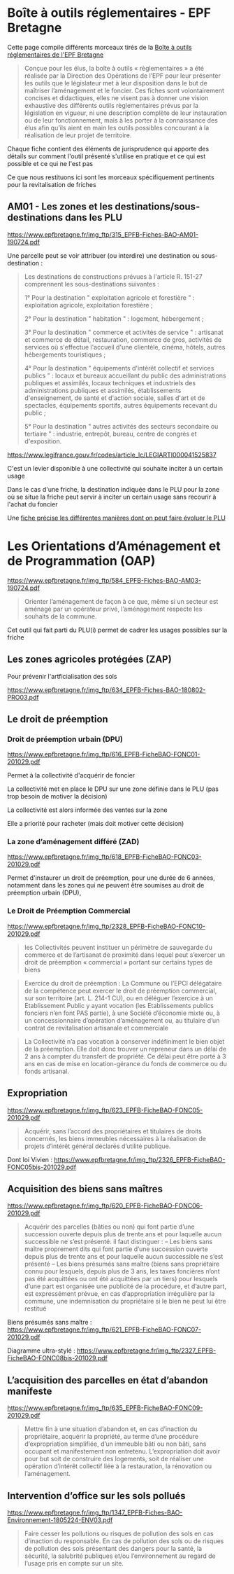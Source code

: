 # Boîte à outils réglementaires - EPF Bretagne

Cette page compile différents morceaux tirés de la [Boîte à outils réglementaires de l'EPF Bretagne](https://www.epfbretagne.fr/-boite-a-outils-reglementaire--1841.html)

> Conçue pour les élus, la boîte à outils « règlementaires » a été réalisée par la Direction des Opérations de l’EPF pour leur présenter les outils que le législateur met à leur disposition dans le but de maîtriser l’aménagement et le foncier.
> Ces fiches sont volontairement concises et didactiques, elles ne visent pas à donner une vision exhaustive des différents outils règlementaires prévus par la législation en vigueur, ni une description complète de leur instauration ou de leur fonctionnement, mais à les porter à la connaissance des élus afin qu’ils aient en main les outils possibles concourant à la réalisation de leur projet de territoire.

Chaque fiche contient des éléments de jurisprudence qui apporte des détails sur comment l'outil présenté s'utilise en pratique et ce qui est possible et ce qui ne l'est pas

Ce que nous restituons ici sont les morceaux spécifiquement pertinents pour la revitalisation de friches


## AM01 - Les zones et les destinations/sous-destinations dans les PLU

https://www.epfbretagne.fr/img_ftp/315_EPFB-Fiches-BAO-AM01-190724.pdf

Une parcelle peut se voir attribuer (ou interdire) une destination ou sous-destination : 

> Les destinations de constructions prévues à l'article R. 151-27 comprennent les sous-destinations suivantes :
>
> 1° Pour la destination " exploitation agricole et forestière " : exploitation agricole, exploitation forestière ;
>
> 2° Pour la destination " habitation " : logement, hébergement ;
>
> 3° Pour la destination " commerce et activités de service " : artisanat et commerce de détail, restauration, commerce de gros, activités de services où s'effectue l'accueil d'une clientèle, cinéma, hôtels, autres hébergements touristiques ;
>
> 4° Pour la destination " équipements d'intérêt collectif et services publics " : locaux et bureaux accueillant du public des administrations publiques et assimilés, locaux techniques et industriels des administrations publiques et assimilés, établissements d'enseignement, de santé et d'action sociale, salles d'art et de spectacles, équipements sportifs, autres équipements recevant du public ;
>
> 5° Pour la destination " autres activités des secteurs secondaire ou tertiaire " : industrie, entrepôt, bureau, centre de congrès et d'exposition.

https://www.legifrance.gouv.fr/codes/article_lc/LEGIARTI000041525837

C'est un levier disponible à une collectivité qui souhaite inciter à un certain usage

Dans le cas d'une friche, la destination indiquée dans le PLU pour la zone où se situe la friche peut servir à inciter un certain usage sans recourir à l'achat du foncier

Une [fiche précise les différentes manières dont on peut faire évoluer le PLU](https://www.epfbretagne.fr/img_ftp/608_EPFB-Fiches-BAO-180807-GEN02-V02.pdf)


# Les Orientations d’Aménagement  et de Programmation (OAP)

https://www.epfbretagne.fr/img_ftp/584_EPFB-Fiches-BAO-AM03-190724.pdf

> Orienter  l’aménagement  de  façon  à  ce  que,  même  si  un  secteur  est  aménagé  par  un  opérateur  privé,  l’aménagement  respecte  les  souhaits  de la commune.

Cet outil qui fait parti du PLU(i) permet de cadrer les usages possibles sur la friche


## Les zones agricoles protégées (ZAP)

Pour prévenir l'artficialisation des sols

https://www.epfbretagne.fr/img_ftp/634_EPFB-Fiches-BAO-180802-PRO03.pdf


## Le droit de préemption 

### Droit de préemption urbain (DPU)

https://www.epfbretagne.fr/img_ftp/616_EPFB-FicheBAO-FONC01-201029.pdf

Permet à la collectivité d'acquérir de foncier

La collectivité met en place le DPU sur une zone définie dans le PLU (pas trop besoin de motiver la décision)

La collectivité est alors informée des ventes sur la zone

Elle a priorité pour racheter (mais doit motiver cette décision)


### La zone d’aménagement différé (ZAD)

https://www.epfbretagne.fr/img_ftp/618_EPFB-FicheBAO-FONC03-201029.pdf

Permet d'instaurer un droit de préemption, pour une durée de 6 années, notamment dans les zones qui ne peuvent être soumises au droit de préemption urbain (DPU),


### Le Droit de Préemption Commercial

https://www.epfbretagne.fr/img_ftp/2328_EPFB-FicheBAO-FONC10-201029.pdf

> les Collectivités peuvent instituer un périmètre de sauvegarde du commerce et de l’artisanat de proximité dans lequel peut s’exercer un droit de préemption « commercial » portant sur certains types de biens

>  Exercice du droit de préemption : La Commune ou l’EPCI délégataire de la compétence peut exercer le droit de préemption commercial, sur son territoire (art. L. 214-1 CU), ou en déléguer l’exercice à un Etablissement Public y ayant vocation (les Etablissements publics fonciers n’en font PAS partie), à une Société d’économie mixte ou, à un concessionnaire d’opération d’aménagement ou, au titulaire d’un contrat de revitalisation artisanale et commerciale

> La Collectivité n’a pas vocation à conserver indéfiniment le bien objet de la préemption. Elle doit donc trouver un repreneur dans un délai de 2 ans à compter du transfert de propriété. Ce délai peut être porté à 3 ans en cas de mise en location-gérance du fonds de commerce ou du fonds artisanal. 

## Expropriation

https://www.epfbretagne.fr/img_ftp/623_EPFB-FicheBAO-FONC05-201029.pdf

> Acquérir, sans l’accord des propriétaires et titulaires de droits concernés, les biens immeubles nécessaires à la réalisation de projets d’intérêt général déclarés d’utilité publique.

Dont loi Vivien : https://www.epfbretagne.fr/img_ftp/2326_EPFB-FicheBAO-FONC05bis-201029.pdf

## Acquisition des biens sans maîtres

https://www.epfbretagne.fr/img_ftp/620_EPFB-FicheBAO-FONC06-201029.pdf

> Acquérir des parcelles (bâties ou non) qui font partie d’une succession ouverte depuis plus de trente ans et pour laquelle aucun successible ne s’est présenté.
> il faut distinguer :
> – Les biens sans maître proprement dits qui font partie d’une succession ouverte depuis plus de trente ans et pour laquelle aucun successible ne s’est présenté
> – Les biens présumés sans maître (biens sans propriétaire connu pour lesquels, depuis plus de 3 ans, les taxes foncières n’ont pas été acquittées ou ont été acquittées par un tiers) pour lesquels d’une part est organisée une publicité de la procédure, et d’autre part, est expressément prévue, en cas d’appropriation irrégulière par la commune, une indemnisation du propriétaire si le bien ne peut lui être restitué

Biens présumés sans maître : https://www.epfbretagne.fr/img_ftp/621_EPFB-FicheBAO-FONC07-201029.pdf

Diagramme ultra-stylé : https://www.epfbretagne.fr/img_ftp/2327_EPFB-FicheBAO-FONC08bis-201029.pdf

## L’acquisition des parcelles en état d’abandon manifeste 

https://www.epfbretagne.fr/img_ftp/635_EPFB-FicheBAO-FONC09-201029.pdf

> Mettre fin à une situation d’abandon et, en cas d’inaction du propriétaire, acquérir la propriété, au terme d’une procédure d’expropriation simplifiée, d’un immeuble bâti ou non bâti, sans occupant et manifestement non entretenu. L’expropriation doit avoir pour but soit de construire des logements, soit de réaliser une opération d’intérêt collectif liée à la restauration, la rénovation ou l’aménagement.


## Intervention d’office sur les sols pollués

https://www.epfbretagne.fr/img_ftp/1347_EPFB-Fiches-BAO-Environnement-1805224-ENV03.pdf

> Faire cesser les pollutions ou risques de pollution des sols en cas d’inaction du responsable.
> En cas de pollution des sols ou de risques de pollution des sols présentant des dangers pour la santé, la sécurité, la salubrité publiques et/ou l’environnement au regard de l’usage pris en compte sur un site.

